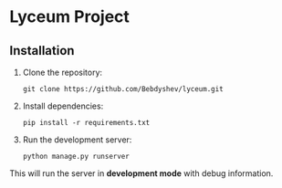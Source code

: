 # Lyceum Project

## Installation

1. Clone the repository:
   ```
   git clone https://github.com/Bebdyshev/lyceum.git
   ```

2. Install dependencies:
   ```
   pip install -r requirements.txt
   ```

3. Run the development server:
   ```
   python manage.py runserver
   ```

This will run the server in **development mode** with debug information.
